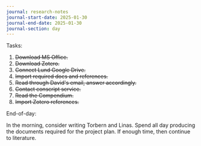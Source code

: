 ```yaml
---
journal: research-notes
journal-start-date: 2025-01-30
journal-end-date: 2025-01-30
journal-section: day
---
```

Tasks:
1. ~~Download MS Office.~~
2. ~~Download Zotero.~~
3. ~~Connect Lund Google Drive.~~
4. ~~Import required docs and references.~~
5. ~~Read through David's email, answer accordingly.~~
6. ~~Contact conscript service.~~
7. ~~Read the Compendium.~~
8. ~~Import Zotero references.~~

End-of-day:

In the morning, consider writing Torbern and Linas. Spend all day producing the documents required for the project plan. If enough time, then continue to literature.

